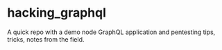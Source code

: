 # hacking_graphql
A quick repo with a demo node GraphQL application and pentesting tips, tricks, notes from the field. 

